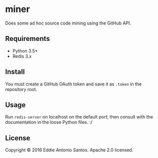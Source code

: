 miner
=====

Does some ad hoc source code mining using the GitHub API.

Requirements
------------

 - Python 3.5+
 - Redis 3.x

Install
-------

You must create a GitHub OAuth token and save it as `.token` in the
repository root.

Usage
-----

Run `redis-server` on localhost on the default port; then consult with
the documentation in the loose Python files. :/

License
-------

Copyright © 2016 Eddie Antonio Santos. Apache 2.0 licensed.
